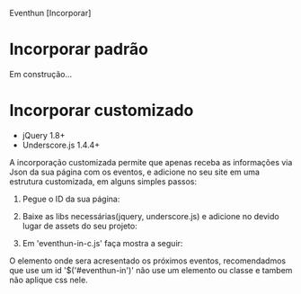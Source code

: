 Eventhun [Incorporar]


# Incorporar padrão

Em construção...

# Incorporar customizado

- jQuery 1.8+
- Underscore.js 1.4.4+

A incorporação customizada permite que apenas receba as informações via Json da sua página com os eventos, e adicione no seu site em uma estrutura customizada, em alguns simples passos:

1. Pegue o ID da sua página:

2. Baixe as libs necessárias(jquery, underscore.js) e adicione no devido lugar de assets do seu projeto:


3. Em 'eventhun-in-c.js' faça mostra a seguir:


O elemento onde sera acresentado os próximos eventos, recomendadmos que use um id '$('#eventhun-in')' não use um elemento ou classe e tambem não aplique css nele.